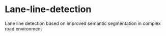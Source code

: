 # Lane-line-detection
Lane line detection based on improved semantic segmentation in complex road environment
